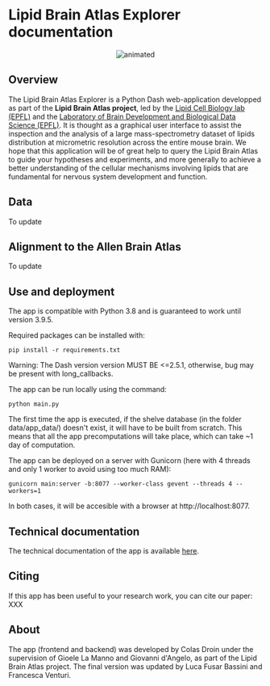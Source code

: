 # Lipid Brain Atlas Explorer documentation 

<p align="center"><img src="readme/brain.gif" alt="animated" /></p>

## Overview

The Lipid Brain Atlas Explorer is a Python Dash web-application developped as part of the **Lipid Brain Atlas project**, led by the [Lipid Cell Biology lab (EPFL)](https://www.epfl.ch/labs/dangelo-lab/) and the [Laboratory of Brain Development and Biological Data Science (EPFL)](https://www.epfl.ch/labs/nsbl/). It is thought as a graphical user interface to assist the inspection and the analysis of a large mass-spectrometry dataset of lipids distribution at micrometric resolution across the entire mouse brain. We hope that this application will be of great help to query the Lipid Brain Atlas to guide your hypotheses and experiments, and more generally to achieve a better understanding of the cellular mechanisms involving lipids that are fundamental for nervous system development and function.

## Data

To update

## Alignment to the Allen Brain Atlas

To update

## Use and deployment

The app is compatible with Python 3.8 and is guaranteed to work until version 3.9.5. 

Required packages can be installed with: 

```pip install -r requirements.txt```

Warning: The Dash version version MUST BE <=2.5.1, otherwise, bug may be present with long_callbacks.

The app can be run locally using the command:

```python main.py```

The first time the app is executed, if the shelve database (in the folder data/app_data/) doesn't exist, it will have to be built from scratch. This means that all the app precomputations will take place, which can take ~1 day of computation.

The app can be deployed on a server with Gunicorn (here with 4 threads and only 1 worker to avoid using too much RAM):

```gunicorn main:server -b:8077 --worker-class gevent --threads 4 --workers=1```

In both cases, it will be accesible with a browser at http://localhost:8077.



## Technical documentation

The technical documentation of the app is available [here](https://lbae-doc.epfl.ch/).




## Citing

If this app has been useful to your research work, you can cite our paper: XXX

## About

The app (frontend and backend) was developed by Colas Droin under the supervision of Gioele La Manno and Giovanni d'Angelo, as part of the Lipid Brain Atlas project. The final version was updated by Luca Fusar Bassini and Francesca Venturi.
